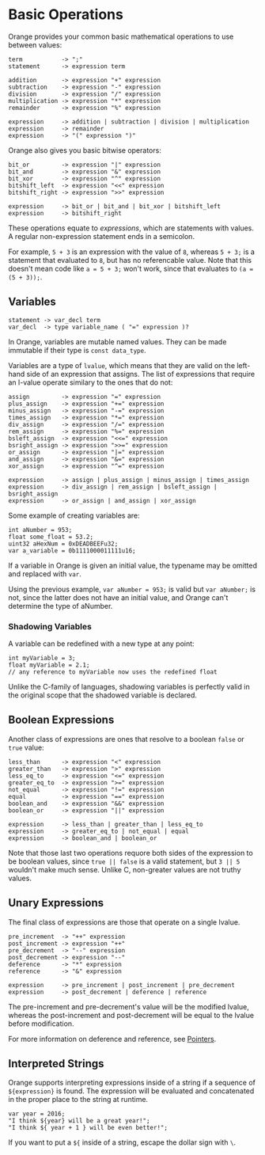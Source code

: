 # Basic Operations

Orange provides your common basic mathematical operations to use between values:

	term           -> ";"
	statement      -> expression term

	addition       -> expression "+" expression
	subtraction    -> expression "-" expression
	division       -> expression "/" expression
	multiplication -> expression "*" expression
	remainder      -> expression "%" expression

	expression     -> addition | subtraction | division | multiplication
	expression     -> remainder
	expression     -> "(" expression ")"

Orange also gives you basic bitwise operators:

	bit_or         -> expression "|" expression
	bit_and        -> expression "&" expression
	bit_xor        -> expression "^" expression
	bitshift_left  -> expression "<<" expression
	bitshift_right -> expression ">>" expression

	expression     -> bit_or | bit_and | bit_xor | bitshift_left
	expression     -> bitshift_right

These operations equate to _expressions_, which are statements with values. A regular non-expression statement ends in a semicolon.

For example, `5 + 3` is an expression with the value of `8`, whereas `5 + 3;` is a statement that evaluated to `8`, but has no referencable value. Note that this doesn't mean code like `a = 5 + 3;` won't work, since that evaluates to `(a = (5 + 3));`.

## Variables

	statement -> var_decl term
	var_decl  -> type variable_name ( "=" expression )?

In Orange, variables are mutable named values. They can be made immutable if their type is `const data_type`.

Variables are a type of `lvalue`, which means that they are valid on the left-hand side of an expression that assigns. The list of expressions that require an l-value operate similary to the ones that do not:

	assign         -> expression "=" expression
	plus_assign    -> expression "+=" expression
	minus_assign   -> expression "-=" expression
	times_assign   -> expression "*=" expression
	div_assign     -> expression "/=" expression
	rem_assign     -> expression "%=" expression
	bsleft_assign  -> expression "<<=" expression
	bsright_assign -> expression ">>=" expression
	or_assign      -> expression "|=" expression
	and_assign     -> expression "&=" expression
	xor_assign     -> expression "^=" expression

	expression     -> assign | plus_assign | minus_assign | times_assign
	expression     -> div_assign | rem_assign | bsleft_assign | bsright_assign
	expression     -> or_assign | and_assign | xor_assign

Some example of creating variables are:

    int aNumber = 953;
    float some_float = 53.2;
    uint32 aHexNum = 0xDEADBEEFu32;
	var a_variable = 0b1111000011111u16;

If a variable in Orange is given an initial value, the typename may be omitted and replaced with `var`.

Using the previous example, `var aNumber = 953;` is valid but `var aNumber;` is not, since the latter does not have an initial value, and Orange can't determine the type of aNumber.

### Shadowing Variables

A variable can be redefined with a new type at any point:

    int myVariable = 3;
    float myVariable = 2.1;
    // any reference to myVariable now uses the redefined float

Unlike the C-family of languages, shadowing variables is perfectly valid in the original scope that the shadowed variable is declared.

## Boolean Expressions

Another class of expressions are ones that resolve to a boolean `false` or `true` value:

	less_than      -> expression "<" expression
	greater_than   -> expression ">" expression
	less_eq_to     -> expression "<=" expression
	greater_eq_to  -> expression ">=" expression
	not_equal      -> expression "!=" expression
	equal          -> expression "==" expression
	boolean_and    -> expression "&&" expression
	boolean_or     -> expression "||" expression

	expression     -> less_than | greater_than | less_eq_to
	expression     -> greater_eq_to | not_equal | equal
	expression     -> boolean_and | boolean_or

Note that those last two operations requore both sides of the expression to be boolean values, since `true || false` is a valid statement, but `3 || 5` wouldn't make much sense. Unlike C, non-greater values are not truthy values.

## Unary Expressions

The final class of expressions are those that operate on a single lvalue.

	pre_increment  -> "++" expression
	post_increment -> expression "++"
	pre_decrement  -> "--" expression
	post_decrement -> expression "--"
	deference      -> "*" expression
	reference      -> "&" expression

	expression     -> pre_increment | post_increment | pre_decrement
	expression     -> post_decrement | deference | reference

The pre-increment and pre-decrement's value will be the modified lvalue, whereas the post-increment and post-decrement will be equal to the lvalue before modification.

For more information on deference and reference, see [Pointers](pointers.md).

## Interpreted Strings

Orange supports interpreting expressions inside of a string if a sequence of `${expression}` is found. The expression will be evaluated and concatenated in the proper place to the string at runtime.

    var year = 2016;
    "I think ${year} will be a great year!";
    "I think ${ year + 1 } will be even better!";

If you want to put a `${` inside of a string, escape the dollar sign with `\`.
